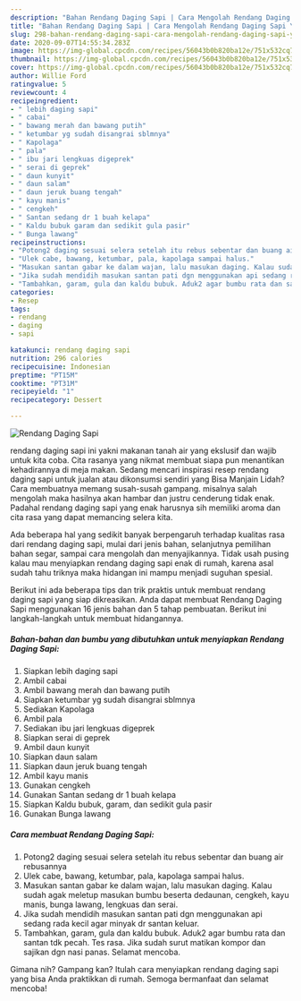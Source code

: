 ```yaml
---
description: "Bahan Rendang Daging Sapi | Cara Mengolah Rendang Daging Sapi Yang Enak Banget"
title: "Bahan Rendang Daging Sapi | Cara Mengolah Rendang Daging Sapi Yang Enak Banget"
slug: 298-bahan-rendang-daging-sapi-cara-mengolah-rendang-daging-sapi-yang-enak-banget
date: 2020-09-07T14:55:34.283Z
image: https://img-global.cpcdn.com/recipes/56043b0b820ba12e/751x532cq70/rendang-daging-sapi-foto-resep-utama.jpg
thumbnail: https://img-global.cpcdn.com/recipes/56043b0b820ba12e/751x532cq70/rendang-daging-sapi-foto-resep-utama.jpg
cover: https://img-global.cpcdn.com/recipes/56043b0b820ba12e/751x532cq70/rendang-daging-sapi-foto-resep-utama.jpg
author: Willie Ford
ratingvalue: 5
reviewcount: 4
recipeingredient:
- " lebih daging sapi"
- " cabai"
- " bawang merah dan bawang putih"
- " ketumbar yg sudah disangrai sblmnya"
- " Kapolaga"
- " pala"
- " ibu jari lengkuas digeprek"
- " serai di geprek"
- " daun kunyit"
- " daun salam"
- " daun jeruk buang tengah"
- " kayu manis"
- " cengkeh"
- " Santan sedang dr 1 buah kelapa"
- " Kaldu bubuk garam dan sedikit gula pasir"
- " Bunga lawang"
recipeinstructions:
- "Potong2 daging sesuai selera setelah itu rebus sebentar dan buang air rebusannya"
- "Ulek cabe, bawang, ketumbar, pala, kapolaga sampai halus."
- "Masukan santan gabar ke dalam wajan, lalu masukan daging. Kalau sudah agak meletup masukan bumbu beserta dedaunan, cengkeh, kayu manis, bunga lawang, lengkuas dan serai."
- "Jika sudah mendidih masukan santan pati dgn menggunakan api sedang rada kecil agar minyak dr santan keluar."
- "Tambahkan, garam, gula dan kaldu bubuk. Aduk2 agar bumbu rata dan santan tdk pecah. Tes rasa. Jika sudah surut matikan kompor dan sajikan dgn nasi panas. Selamat mencoba."
categories:
- Resep
tags:
- rendang
- daging
- sapi

katakunci: rendang daging sapi 
nutrition: 296 calories
recipecuisine: Indonesian
preptime: "PT15M"
cooktime: "PT31M"
recipeyield: "1"
recipecategory: Dessert

---
```



![Rendang Daging Sapi](https://img-global.cpcdn.com/recipes/56043b0b820ba12e/751x532cq70/rendang-daging-sapi-foto-resep-utama.jpg)


rendang daging sapi ini yakni makanan tanah air yang ekslusif dan wajib untuk kita coba. Cita rasanya yang nikmat membuat siapa pun menantikan kehadirannya di meja makan.
Sedang mencari inspirasi resep rendang daging sapi untuk jualan atau dikonsumsi sendiri yang Bisa Manjain Lidah? Cara membuatnya memang susah-susah gampang. misalnya salah mengolah maka hasilnya akan hambar dan justru cenderung tidak enak. Padahal rendang daging sapi yang enak harusnya sih memiliki aroma dan cita rasa yang dapat memancing selera kita.

Ada beberapa hal yang sedikit banyak berpengaruh terhadap kualitas rasa dari rendang daging sapi, mulai dari jenis bahan, selanjutnya pemilihan bahan segar, sampai cara mengolah dan menyajikannya. Tidak usah pusing kalau mau menyiapkan rendang daging sapi enak di rumah, karena asal sudah tahu triknya maka hidangan ini mampu menjadi suguhan spesial.




Berikut ini ada beberapa tips dan trik praktis untuk membuat rendang daging sapi yang siap dikreasikan. Anda dapat membuat Rendang Daging Sapi menggunakan 16 jenis bahan dan 5 tahap pembuatan. Berikut ini langkah-langkah untuk membuat hidangannya.

<!--inarticleads1-->

##### Bahan-bahan dan bumbu yang dibutuhkan untuk menyiapkan Rendang Daging Sapi:

1. Siapkan  lebih daging sapi
1. Ambil  cabai
1. Ambil  bawang merah dan bawang putih
1. Siapkan  ketumbar yg sudah disangrai sblmnya
1. Sediakan  Kapolaga
1. Ambil  pala
1. Sediakan  ibu jari lengkuas digeprek
1. Siapkan  serai di geprek
1. Ambil  daun kunyit
1. Siapkan  daun salam
1. Siapkan  daun jeruk buang tengah
1. Ambil  kayu manis
1. Gunakan  cengkeh
1. Gunakan  Santan sedang dr 1 buah kelapa
1. Siapkan  Kaldu bubuk, garam, dan sedikit gula pasir
1. Gunakan  Bunga lawang




<!--inarticleads2-->

##### Cara membuat Rendang Daging Sapi:

1. Potong2 daging sesuai selera setelah itu rebus sebentar dan buang air rebusannya
1. Ulek cabe, bawang, ketumbar, pala, kapolaga sampai halus.
1. Masukan santan gabar ke dalam wajan, lalu masukan daging. Kalau sudah agak meletup masukan bumbu beserta dedaunan, cengkeh, kayu manis, bunga lawang, lengkuas dan serai.
1. Jika sudah mendidih masukan santan pati dgn menggunakan api sedang rada kecil agar minyak dr santan keluar.
1. Tambahkan, garam, gula dan kaldu bubuk. Aduk2 agar bumbu rata dan santan tdk pecah. Tes rasa. Jika sudah surut matikan kompor dan sajikan dgn nasi panas. Selamat mencoba.




Gimana nih? Gampang kan? Itulah cara menyiapkan rendang daging sapi yang bisa Anda praktikkan di rumah. Semoga bermanfaat dan selamat mencoba!
